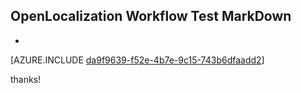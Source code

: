 ## OpenLocalization Workflow Test MarkDown
* 

[AZURE.INCLUDE [da9f9639-f52e-4b7e-9c15-743b6dfaadd2](calleeMd1.md)]

 
thanks!